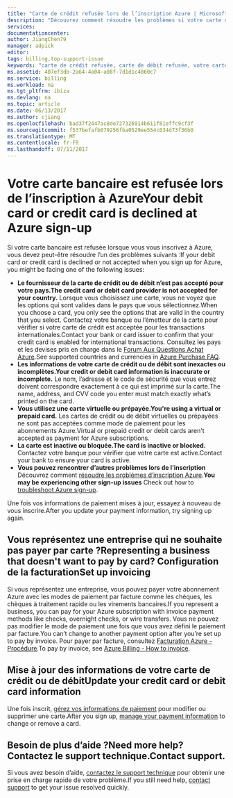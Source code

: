 ```yaml
---
title: "Carte de crédit refusée lors de l’inscription Azure | Microsoft Docs"
description: "Découvrez comment résoudre les problèmes si votre carte de crédit est refusée lorsque vous essayez de vous inscrire à Azure."
services: 
documentationcenter: 
author: JiangChen79
manager: adpick
editor: 
tags: billing,top-support-issue
keywords: "carte de crédit refusée, carte de débit refusée, votre carte de crédit a été refusée, carte de crédit non acceptée"
ms.assetid: 407ef3db-2a64-4a04-a08f-7d1d1c4860c7
ms.service: billing
ms.workload: na
ms.tgt_pltfrm: ibiza
ms.devlang: na
ms.topic: article
ms.date: 06/13/2017
ms.author: cjiang
ms.openlocfilehash: bad37f2447ac8de727326914b611f81effc9cf3f
ms.sourcegitcommit: f537befafb079256fba0529ee554c034d73f36b0
ms.translationtype: MT
ms.contentlocale: fr-FR
ms.lasthandoff: 07/11/2017
---
```

# <a name="your-debit-card-or-credit-card-is-declined-at-azure-sign-up"></a><span data-ttu-id="bc245-104">Votre carte bancaire est refusée lors de l’inscription à Azure</span><span class="sxs-lookup"><span data-stu-id="bc245-104">Your debit card or credit card is declined at Azure sign-up</span></span>
<span data-ttu-id="bc245-105">Si votre carte bancaire est refusée lorsque vous vous inscrivez à Azure, vous devez peut-être résoudre l’un des problèmes suivants :</span><span class="sxs-lookup"><span data-stu-id="bc245-105">If your debit card or credit card is declined or not accepted when you sign up for Azure, you might be facing one of the following issues:</span></span>

* <span data-ttu-id="bc245-106">**Le fournisseur de la carte de crédit ou de débit n’est pas accepté pour votre pays.**</span><span class="sxs-lookup"><span data-stu-id="bc245-106">**The credit card or debit card provider is not accepted for your country.**</span></span> <span data-ttu-id="bc245-107">Lorsque vous choisissez une carte, vous ne voyez que les options qui sont valides dans le pays que vous sélectionnez.</span><span class="sxs-lookup"><span data-stu-id="bc245-107">When you choose a card, you only see the options that are valid in the country that you select.</span></span> <span data-ttu-id="bc245-108">Contactez votre banque ou l’émetteur de la carte pour vérifier si votre carte de crédit est acceptée pour les transactions internationales.</span><span class="sxs-lookup"><span data-stu-id="bc245-108">Contact your bank or card issuer to confirm that your credit card is enabled for international transactions.</span></span> <span data-ttu-id="bc245-109">Consultez les pays et les devises pris en charge dans le [Forum Aux Questions Achat Azure](https://azure.microsoft.com/pricing/faq/).</span><span class="sxs-lookup"><span data-stu-id="bc245-109">See supported countries and currencies in [Azure Purchase FAQ](https://azure.microsoft.com/pricing/faq/).</span></span>
* <span data-ttu-id="bc245-110">**Les informations de votre carte de crédit ou de débit sont inexactes ou incomplètes.**</span><span class="sxs-lookup"><span data-stu-id="bc245-110">**Your credit or debit card information is inaccurate or incomplete.**</span></span> <span data-ttu-id="bc245-111">Le nom, l’adresse et le code de sécurité que vous entrez doivent correspondre exactement à ce qui est imprimé sur la carte.</span><span class="sxs-lookup"><span data-stu-id="bc245-111">The name, address, and CVV code you enter must match exactly what’s printed on the card.</span></span>
* <span data-ttu-id="bc245-112">**Vous utilisez une carte virtuelle ou prépayée.**</span><span class="sxs-lookup"><span data-stu-id="bc245-112">**You're using a virtual or prepaid card.**</span></span> <span data-ttu-id="bc245-113">Les cartes de crédit ou de débit virtuelles ou prépayées ne sont pas acceptées comme mode de paiement pour les abonnements Azure.</span><span class="sxs-lookup"><span data-stu-id="bc245-113">Virtual or prepaid credit or debit cards aren't accepted as payment for Azure subscriptions.</span></span>
* <span data-ttu-id="bc245-114">**La carte est inactive ou bloquée.**</span><span class="sxs-lookup"><span data-stu-id="bc245-114">**The card is inactive or blocked.**</span></span> <span data-ttu-id="bc245-115">Contactez votre banque pour vérifier que votre carte est active.</span><span class="sxs-lookup"><span data-stu-id="bc245-115">Contact your bank to ensure your card is active.</span></span>
* <span data-ttu-id="bc245-116">**Vous pouvez rencontrer d’autres problèmes lors de l’inscription** Découvrez comment [résoudre les problèmes d’inscription Azure](billing-troubleshoot-azure-sign-up-issues.md).</span><span class="sxs-lookup"><span data-stu-id="bc245-116">**You may be experiencing other sign-up issues** Check out how to [troubleshoot Azure sign-up](billing-troubleshoot-azure-sign-up-issues.md).</span></span>

<span data-ttu-id="bc245-117">Une fois vos informations de paiement mises à jour, essayez à nouveau de vous inscrire.</span><span class="sxs-lookup"><span data-stu-id="bc245-117">After you update your payment information, try signing up again.</span></span>

## <a name="representing-a-business-that-doesnt-want-to-pay-by-card-set-up-invoicing"></a><span data-ttu-id="bc245-118">Vous représentez une entreprise qui ne souhaite pas payer par carte ?</span><span class="sxs-lookup"><span data-stu-id="bc245-118">Representing a business that doesn't want to pay by card?</span></span> <span data-ttu-id="bc245-119">Configuration de la facturation</span><span class="sxs-lookup"><span data-stu-id="bc245-119">Set up invoicing</span></span>
<span data-ttu-id="bc245-120">Si vous représentez une entreprise, vous pouvez payer votre abonnement Azure avec les modes de paiement par facture comme les chèques, les chèques à traitement rapide ou les virements bancaires.</span><span class="sxs-lookup"><span data-stu-id="bc245-120">If you represent a business, you can pay for your Azure subscription with invoice payment methods like checks, overnight checks, or wire transfers.</span></span> <span data-ttu-id="bc245-121">Vous ne pouvez pas modifier le mode de paiement une fois que vous avez défini le paiement par facture.</span><span class="sxs-lookup"><span data-stu-id="bc245-121">You can’t change to another payment option after you’re set up to pay by invoice.</span></span> <span data-ttu-id="bc245-122">Pour payer par facture, consultez [Facturation Azure - Procédure](https://azure.microsoft.com/pricing/invoicing/).</span><span class="sxs-lookup"><span data-stu-id="bc245-122">To pay by invoice, see [Azure Billing - How to invoice](https://azure.microsoft.com/pricing/invoicing/).</span></span>

## <a name="update-your-credit-card-or-debit-card-information"></a><span data-ttu-id="bc245-123">Mise à jour des informations de votre carte de crédit ou de débit</span><span class="sxs-lookup"><span data-stu-id="bc245-123">Update your credit card or debit card information</span></span>
<span data-ttu-id="bc245-124">Une fois inscrit, [gérez vos informations de paiement](billing-how-to-change-credit-card.md) pour modifier ou supprimer une carte.</span><span class="sxs-lookup"><span data-stu-id="bc245-124">After you sign up, [manage your payment information](billing-how-to-change-credit-card.md) to change or remove a card.</span></span>

## <a name="need-more-help-contact-support"></a><span data-ttu-id="bc245-125">Besoin de plus d’aide ?</span><span class="sxs-lookup"><span data-stu-id="bc245-125">Need more help?</span></span> <span data-ttu-id="bc245-126">Contactez le support technique.</span><span class="sxs-lookup"><span data-stu-id="bc245-126">Contact support.</span></span>
<span data-ttu-id="bc245-127">Si vous avez besoin d’aide, [contactez le support technique](https://portal.azure.com/?#blade/Microsoft_Azure_Support/HelpAndSupportBlade) pour obtenir une prise en charge rapide de votre problème.</span><span class="sxs-lookup"><span data-stu-id="bc245-127">If you still need help, [contact support](https://portal.azure.com/?#blade/Microsoft_Azure_Support/HelpAndSupportBlade) to get your issue resolved quickly.</span></span>
